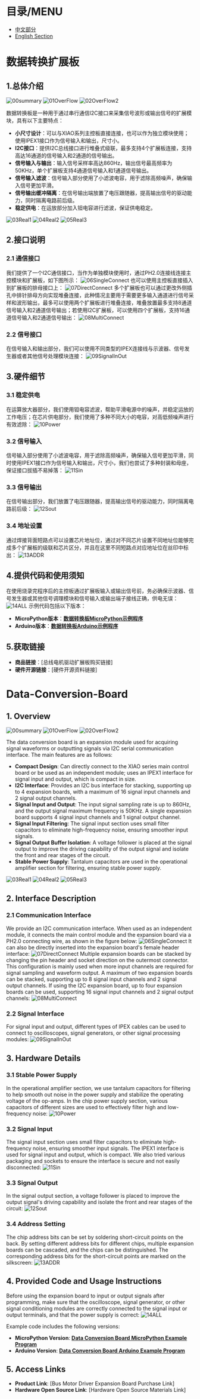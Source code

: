 # 目录/MENU

- [中文部分](#数据转换扩展板)
- [English Section](#Data-Conversion-Board)

# 数据转换扩展板
## 1.总体介绍
![00summary](image/00summary.png)
![01OverFlow](image/01OverFlow.jpg)
![02OverFlow2](image/02OverFlow2.jpg)

数据转换板是一种用于通过串行通信I2C接口来采集信号波形或输出信号的扩展模块，具有以下主要特点：
- **小尺寸设计**：可以与XIAO系列主控板直接连接，也可以作为独立模块使用；使用IPEX1接口作为信号输入和输出，尺寸小。
- **I2C接口**：提供I2C总线接口进行堆叠式级联，最多支持4个扩展板连接，支持高达16通道的信号输入和2通道的信号输出。
- **信号输入与输出**：输入信号采样率高达860Hz，输出信号最高频率为50KHz，单个扩展板支持4通道信号输入和1通道信号输出。
- **信号输入滤波**：信号输入部分使用了小滤波电容，用于滤除高频噪声，确保输入信号更加平滑。
- **信号输出缓冲隔离**：在信号输出端放置了电压跟随器，提高输出信号的驱动能力，同时隔离电路前后级。
- **稳定供电**：在运放部分加入钽电容进行滤波，保证供电稳定。

![03Real1](image/03Real1.jpg)
![04Real2](image/04Real2.jpg)
![05Real3](image/05Real3.jpg)

## 2.接口说明
### 2.1 通信接口
我们提供了一个I2C通信接口，当作为单独模块使用时，通过PH2.0连接线连接主控模块和扩展板，如下图所示：
![06SingleConnect](image/06SingleConnect.png)
也可以使用主控板直接插入到扩展板的排母接口上：
![07DirectConnect](image/07DirectConnect.png)
多个扩展板也可以通过更改外侧插孔中排针排母方向实现堆叠连接，此种情况主要用于需要更多输入通道进行信号采样和波形输出，最多可以使用两个扩展板进行堆叠连接，堆叠放置最多支持8通道信号输入和2通道信号输出；若使用I2C扩展板，可以使用四个扩展板，支持16通道信号输入和2通道信号输出：
![08MultiConnect](image/08MultiConnect.png)

### 2.2 信号接口
在信号输入和输出部分，我们可以使用不同类型的IPEX连接线与示波器、信号发生器或者其他信号处理模块连接：
![09SignalInOut](image/09SignalInOut.png)

## 3.硬件细节
### 3.1 稳定供电
在运算放大器部分，我们使用钽电容滤波，帮助平滑电源中的噪声，并稳定运放的工作电压；在芯片供电部分，我们使用了多种不同大小的电容，对高低频噪声进行有效滤除：
![10Power](image/10Power.png)

### 3.2 信号输入
信号输入部分使用了小滤波电容，用于滤除高频噪声，确保输入信号更加平滑，同时使用IPEX1接口作为信号输入和输出，尺寸小，我们也尝试了多种封装和母座，保证接口拔插不易掉落：
![11Sin](image/11Sin.png)

### 3.3 信号输出
在信号输出部分，我们放置了电压跟随器，提高输出信号的驱动能力，同时隔离电路前后级：
![12Sout](image/12Sout.png)

### 3.4 地址设置
通过焊接背面短路点可以设置芯片地址位，通过对不同芯片设置不同地址位能够完成多个扩展板的级联和芯片区分，并且在这里不同短路点对应地址位在丝印中标出：
![13ADDR](image/13ADDR.png)

## 4.提供代码和使用须知
在使用烧录完程序后的主控板通过扩展板输入或输出信号前，务必确保示波器、信号发生器或其他信号调理模块和信号输入或输出端子接线正确，供电无误：
![14ALL](image/14ALL.jpg)
示例代码包括以下版本：
- **MicroPython版本**：[**数据转换板MicroPython示例程序**](https://github.com/leezisheng/Domino-Series-Expansion-Board/tree/main/Data-Conversion-Board/code/MicroPython)
- **Arduino版本**：[**数据转换板Arduino示例程序**](https://github.com/leezisheng/Domino-Series-Expansion-Board/tree/main/Data-Conversion-Board/code/Arduino)

## 5.获取链接
- **商品链接**：[总线电机驱动扩展板购买链接]
- **硬件开源链接**：[硬件开源资料链接]

# Data-Conversion-Board
## 1. Overview
![00summary](image/00summary.png)
![01OverFlow](image/01OverFlow.jpg)
![02OverFlow2](image/02OverFlow2.jpg)

The data conversion board is an expansion module used for acquiring signal waveforms or outputting signals via I2C serial communication interface. The main features are as follows:
- **Compact Design**: Can directly connect to the XIAO series main control board or be used as an independent module; uses an IPEX1 interface for signal input and output, which is compact in size.
- **I2C Interface**: Provides an I2C bus interface for stacking, supporting up to 4 expansion boards, with a maximum of 16 signal input channels and 2 signal output channels.
- **Signal Input and Output**: The input signal sampling rate is up to 860Hz, and the output signal maximum frequency is 50KHz. A single expansion board supports 4 signal input channels and 1 signal output channel.
- **Signal Input Filtering**: The signal input section uses small filter capacitors to eliminate high-frequency noise, ensuring smoother input signals.
- **Signal Output Buffer Isolation**: A voltage follower is placed at the signal output to improve the driving capability of the output signal and isolate the front and rear stages of the circuit.
- **Stable Power Supply**: Tantalum capacitors are used in the operational amplifier section for filtering, ensuring stable power supply.

![03Real1](image/03Real1.jpg)
![04Real2](image/04Real2.jpg)
![05Real3](image/05Real3.jpg)

## 2. Interface Description
### 2.1 Communication Interface
We provide an I2C communication interface. When used as an independent module, it connects the main control module and the expansion board via a PH2.0 connecting wire, as shown in the figure below:
![06SingleConnect](image/06SingleConnect.png)
It can also be directly inserted into the expansion board's female header interface:
![07DirectConnect](image/07DirectConnect.png)
Multiple expansion boards can be stacked by changing the pin header and socket direction on the outermost connector. This configuration is mainly used when more input channels are required for signal sampling and waveform output. A maximum of two expansion boards can be stacked, supporting up to 8 signal input channels and 2 signal output channels. If using the I2C expansion board, up to four expansion boards can be used, supporting 16 signal input channels and 2 signal output channels:
![08MultiConnect](image/08MultiConnect.png)

### 2.2 Signal Interface
For signal input and output, different types of IPEX cables can be used to connect to oscilloscopes, signal generators, or other signal processing modules:
![09SignalInOut](image/09SignalInOut.png)

## 3. Hardware Details
### 3.1 Stable Power Supply
In the operational amplifier section, we use tantalum capacitors for filtering to help smooth out noise in the power supply and stabilize the operating voltage of the op-amps. In the chip power supply section, various capacitors of different sizes are used to effectively filter high and low-frequency noise:
![10Power](image/10Power.png)

### 3.2 Signal Input
The signal input section uses small filter capacitors to eliminate high-frequency noise, ensuring smoother input signals. The IPEX1 interface is used for signal input and output, which is compact. We also tried various packaging and sockets to ensure the interface is secure and not easily disconnected:
![11Sin](image/11Sin.png)

### 3.3 Signal Output
In the signal output section, a voltage follower is placed to improve the output signal's driving capability and isolate the front and rear stages of the circuit:
![12Sout](image/12Sout.png)

### 3.4 Address Setting
The chip address bits can be set by soldering short-circuit points on the back. By setting different address bits for different chips, multiple expansion boards can be cascaded, and the chips can be distinguished. The corresponding address bits for the short-circuit points are marked on the silkscreen:
![13ADDR](image/13ADDR.png)

## 4. Provided Code and Usage Instructions
Before using the expansion board to input or output signals after programming, make sure that the oscilloscope, signal generator, or other signal conditioning modules are correctly connected to the signal input or output terminals, and that the power supply is correct:
![14ALL](image/14ALL.jpg)

Example code includes the following versions:
- **MicroPython Version**: [**Data Conversion Board MicroPython Example Program**](https://github.com/leezisheng/Domino-Series-Expansion-Board/tree/main/Data-Conversion-Board/code/MicroPython)
- **Arduino Version**: [**Data Conversion Board Arduino Example Program**](https://github.com/leezisheng/Domino-Series-Expansion-Board/tree/main/Data-Conversion-Board/code/Arduino)

## 5. Access Links
- **Product Link**: [Bus Motor Driver Expansion Board Purchase Link]
- **Hardware Open Source Link**: [Hardware Open Source Materials Link]